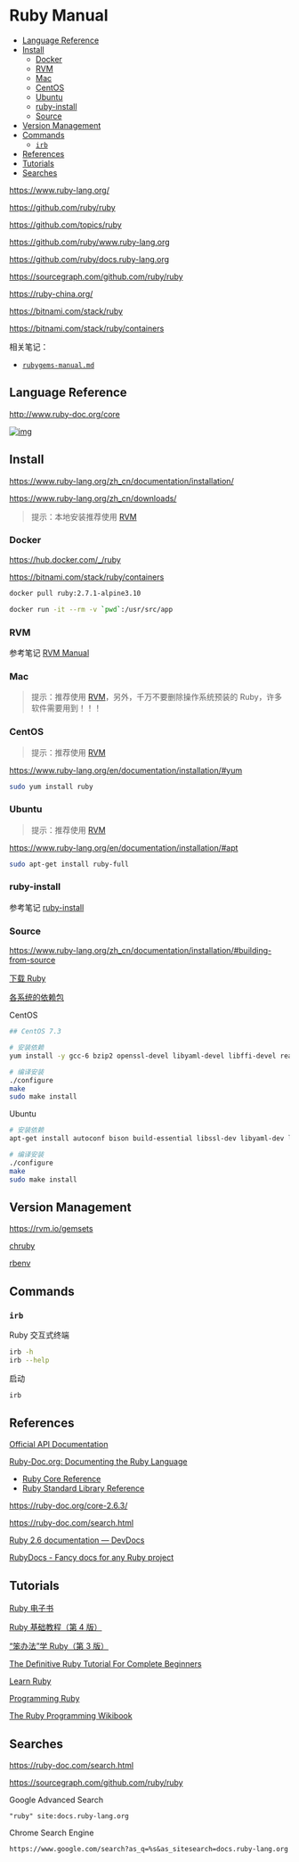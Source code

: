 <!-- omit in toc -->
# Ruby Manual

- [Language Reference](#language-reference)
- [Install](#install)
  - [Docker](#docker)
  - [RVM](#rvm)
  - [Mac](#mac)
  - [CentOS](#centos)
  - [Ubuntu](#ubuntu)
  - [ruby-install](#ruby-install)
  - [Source](#source)
- [Version Management](#version-management)
- [Commands](#commands)
  - [`irb`](#irb)
- [References](#references)
- [Tutorials](#tutorials)
- [Searches](#searches)

<https://www.ruby-lang.org/>

<https://github.com/ruby/ruby>

<https://github.com/topics/ruby>

<https://github.com/ruby/www.ruby-lang.org>

<https://github.com/ruby/docs.ruby-lang.org>

<https://sourcegraph.com/github.com/ruby/ruby>

<https://ruby-china.org/>

<https://bitnami.com/stack/ruby>

<https://bitnami.com/stack/ruby/containers>

相关笔记：

- [`rubygems-manual.md`](rubygems-manual.md)

## Language Reference

<http://www.ruby-doc.org/core>

[![img](https://gitee.com/mrhuangyuhui/images/raw/master/ruby/ruby-docs-1.png)](http://www.ruby-doc.org/core)

<!-- #ruby-install -->
## Install

<https://www.ruby-lang.org/zh_cn/documentation/installation/>

<https://www.ruby-lang.org/zh_cn/downloads/>

> 提示：本地安装推荐使用 [RVM](#rvm)

<!-- #ruby-docker -->
### Docker

<https://hub.docker.com/_/ruby>

<https://bitnami.com/stack/ruby/containers>

```bash
docker pull ruby:2.7.1-alpine3.10
```

```bash
docker run -it --rm -v `pwd`:/usr/src/app
```

### RVM

参考笔记 [RVM Manual](rvm-manual.md)

### Mac

> 提示：推荐使用 [RVM](#rvm)，另外，千万不要删除操作系统预装的 Ruby，许多软件需要用到！！！

### CentOS

> 提示：推荐使用 [RVM](#rvm)

<https://www.ruby-lang.org/en/documentation/installation/#yum>

```bash
sudo yum install ruby
```

### Ubuntu

> 提示：推荐使用 [RVM](#rvm)

<https://www.ruby-lang.org/en/documentation/installation/#apt>

```bash
sudo apt-get install ruby-full
```

### ruby-install

参考笔记 [ruby-install](ruby-install.md)

### Source

<https://www.ruby-lang.org/zh_cn/documentation/installation/#building-from-source>

[下载 Ruby](https://www.ruby-lang.org/zh_cn/downloads/)

[各系统的依赖包](https://github.com/rbenv/ruby-build/wiki#suggested-build-environment)

CentOS

```bash
## CentOS 7.3

# 安装依赖
yum install -y gcc-6 bzip2 openssl-devel libyaml-devel libffi-devel readline-devel zlib-devel gdbm-devel ncurses-devel

# 编译安装
./configure
make
sudo make install
```

Ubuntu

```bash
# 安装依赖
apt-get install autoconf bison build-essential libssl-dev libyaml-dev libreadline6-dev zlib1g-dev libncurses5-dev libffi-dev libgdbm5 libgdbm-dev

# 编译安装
./configure
make
sudo make install
```

## Version Management

<https://rvm.io/gemsets>

[chruby](https://github.com/postmodern/chruby)

[rbenv](rbenv-manual.md)

<!-- #ruby-cmd -->
## Commands

### `irb`

Ruby 交互式终端

```bash
irb -h
irb --help
```

启动

```bash
irb
```

<!-- #ruby-ref #ruby-api -->
## References

[Official API Documentation](https://docs.ruby-lang.org/en/)

[Ruby-Doc.org: Documenting the Ruby Language](https://ruby-doc.org/)

- [Ruby Core Reference](http://www.ruby-doc.org/core)
- [Ruby Standard Library Reference](http://www.ruby-doc.org/stdlib)

<https://ruby-doc.org/core-2.6.3/>

<https://ruby-doc.com/search.html>

[Ruby 2.6 documentation — DevDocs](https://devdocs.io/ruby~2.6/)

[RubyDocs - Fancy docs for any Ruby project](https://rubydocs.org/)

<!-- #ruby-tutorial -->
## Tutorials

[Ruby 电子书](http://mrhuangyuhui.gitee.io/ruby-books/)

[Ruby 基础教程（第 4 版）](/tutorials/ruby/ruby-programming-4/README.md)

[“笨办法”学 Ruby（第 3 版）](/tutorials/ruby/learn-ruby-the-hard-way-3/README.md)

[The Definitive Ruby Tutorial For Complete Beginners](https://www.rubyguides.com/ruby-tutorial/)

[Learn Ruby](https://www.tutorialspoint.com/ruby/index.htm)

[Programming Ruby](http://www.ruby-doc.org/docs/ProgrammingRuby/)

[The Ruby Programming Wikibook](http://en.wikibooks.org/wiki/Ruby_programming_language)

## Searches

<https://ruby-doc.com/search.html>

<https://sourcegraph.com/github.com/ruby/ruby>

Google Advanced Search

```
"ruby" site:docs.ruby-lang.org
```

Chrome Search Engine

```
https://www.google.com/search?as_q=%s&as_sitesearch=docs.ruby-lang.org
```
